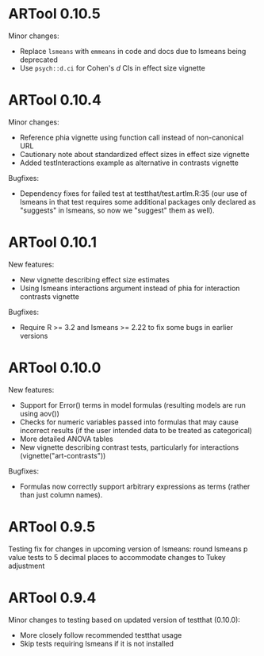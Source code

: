 # ARTool 0.10.5

Minor changes:

* Replace `lsmeans` with `emmeans` in code and docs due to lsmeans being deprecated
* Use `psych::d.ci` for Cohen's _d_ CIs in effect size vignette


# ARTool 0.10.4

Minor changes:

* Reference phia vignette using function call instead of non-canonical URL
* Cautionary note about standardized effect sizes in effect size vignette
* Added testInteractions example as alternative in contrasts vignette

Bugfixes:

* Dependency fixes for failed test at testthat/test.artlm.R:35 (our use of lsmeans in that
test requires some additional packages only declared as "suggests" in lsmeans, so now
we "suggest" them as well).


# ARTool 0.10.1

New features:

* New vignette describing effect size estimates
* Using lsmeans interactions argument instead of phia for interaction contrasts vignette

Bugfixes:

* Require R >= 3.2 and lsmeans >= 2.22 to fix some bugs in earlier versions


# ARTool 0.10.0

New features:

* Support for Error() terms in model formulas (resulting models are run using aov())
* Checks for numeric variables passed into formulas that may cause incorrect results (if the user intended data to be treated as categorical)
* More detailed ANOVA tables
* New vignette describing contrast tests, particularly for interactions (vignette("art-contrasts"))

Bugfixes:

* Formulas now correctly support arbitrary expressions as terms (rather than just column names).


# ARTool 0.9.5

Testing fix for changes in upcoming version of lsmeans: round lsmeans p value tests to 5 decimal places to accommodate changes to Tukey adjustment


# ARTool 0.9.4

Minor changes to testing based on updated version of testthat (0.10.0):

* More closely follow recommended testthat usage
* Skip tests requiring lsmeans if it is not installed
